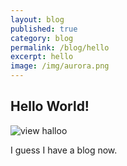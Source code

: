 ```yaml
---
layout: blog
published: true
category: blog
permalink: /blog/hello
excerpt: hello
image: /img/aurora.png
---
```


## Hello World!

![view halloo]({{site.baseurl}}/assets/2014-03-12-blog1.png)

I guess I have a blog now.
